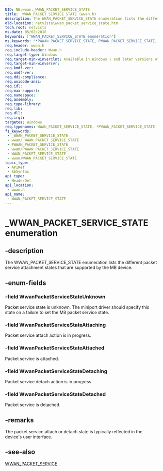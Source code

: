 ```yaml
---
UID: NE:wwan._WWAN_PACKET_SERVICE_STATE
title: _WWAN_PACKET_SERVICE_STATE (wwan.h)
description: The WWAN_PACKET_SERVICE_STATE enumeration lists the different packet service attachment states that are supported by the MB device.
old-location: netvista\wwan_packet_service_state.htm
tech.root: netvista
ms.date: 05/02/2018
keywords: ["WWAN_PACKET_SERVICE_STATE enumeration"]
ms.keywords: "*PWWAN_PACKET_SERVICE_STATE, PWWAN_PACKET_SERVICE_STATE, PWWAN_PACKET_SERVICE_STATE enumeration pointer [Network Drivers Starting with Windows Vista], WWAN_PACKET_SERVICE_STATE, WWAN_PACKET_SERVICE_STATE enumeration [Network Drivers Starting with Windows Vista], WwanPacketServiceStateAttached, WwanPacketServiceStateAttaching, WwanPacketServiceStateDetached, WwanPacketServiceStateDetaching, WwanPacketServiceStateUnknown, WwanRef_c342b0ee-c3da-4199-9172-4e2fb538f64b.xml, _WWAN_PACKET_SERVICE_STATE, netvista.wwan_packet_service_state, wwan/PWWAN_PACKET_SERVICE_STATE, wwan/WWAN_PACKET_SERVICE_STATE, wwan/WwanPacketServiceStateAttached, wwan/WwanPacketServiceStateAttaching, wwan/WwanPacketServiceStateDetached, wwan/WwanPacketServiceStateDetaching, wwan/WwanPacketServiceStateUnknown"
req.header: wwan.h
req.include-header: Wwan.h
req.target-type: Windows
req.target-min-winverclnt: Available in Windows 7 and later versions of Windows.
req.target-min-winversvr: 
req.kmdf-ver: 
req.umdf-ver: 
req.ddi-compliance: 
req.unicode-ansi: 
req.idl: 
req.max-support: 
req.namespace: 
req.assembly: 
req.type-library: 
req.lib: 
req.dll: 
req.irql: 
targetos: Windows
req.typenames: WWAN_PACKET_SERVICE_STATE, *PWWAN_PACKET_SERVICE_STATE
f1_keywords:
 - _WWAN_PACKET_SERVICE_STATE
 - wwan/_WWAN_PACKET_SERVICE_STATE
 - PWWAN_PACKET_SERVICE_STATE
 - wwan/PWWAN_PACKET_SERVICE_STATE
 - WWAN_PACKET_SERVICE_STATE
 - wwan/WWAN_PACKET_SERVICE_STATE
topic_type:
 - APIRef
 - kbSyntax
api_type:
 - HeaderDef
api_location:
 - wwan.h
api_name:
 - WWAN_PACKET_SERVICE_STATE
---
```


# _WWAN_PACKET_SERVICE_STATE enumeration


## -description

The WWAN_PACKET_SERVICE_STATE enumeration lists the different packet service attachment states that
  are supported by the MB device.

## -enum-fields

### -field WwanPacketServiceStateUnknown

Packet service state is unknown. The miniport driver should specify this state on a failure to set
     the MB packet service state.

### -field WwanPacketServiceStateAttaching

Packet service attach action is in progress.

### -field WwanPacketServiceStateAttached

Packet service is attached.

### -field WwanPacketServiceStateDetaching

Packet service detach action is in progress.

### -field WwanPacketServiceStateDetached

Packet service is detached.

## -remarks

The packet service attach or detach state is typically reflected in the device's user interface.

## -see-also

<a href="/windows-hardware/drivers/ddi/wwan/ns-wwan-_wwan_packet_service">WWAN_PACKET_SERVICE</a>
